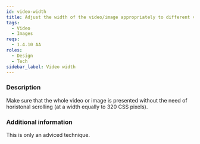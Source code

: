 ```yaml
---
id: video-width
title: Adjust the width of the video/image appropriately to different viewports and zoom levels
tags:
  - Video
  - Images
reqs:
  - 1.4.10 AA
roles:
  - Design
  - Tech
sidebar_label: Video width
---
```


### Description

Make sure that the whole video or image is presented without the need of horistonal scrolling (at a width equally to 320 CSS pixels).

### Additional information

This is only an adviced technique.
